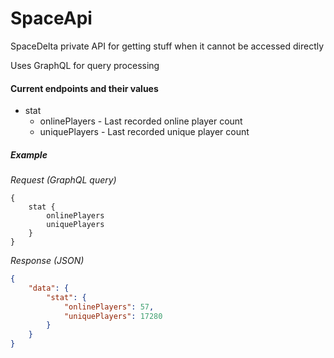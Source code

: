 # SpaceApi
SpaceDelta private API for getting stuff when it cannot be accessed directly

Uses GraphQL for query processing

#### Current endpoints and their values
* stat
    * onlinePlayers - Last recorded online player count
    * uniquePlayers - Last recorded unique player count
     
##### Example
*Request (GraphQL query)*
```mysql based
{
    stat {
        onlinePlayers
        uniquePlayers
    }
}
```
*Response (JSON)*
```json
{
    "data": {
        "stat": {
            "onlinePlayers": 57,
            "uniquePlayers": 17280
        }
    }
}
```